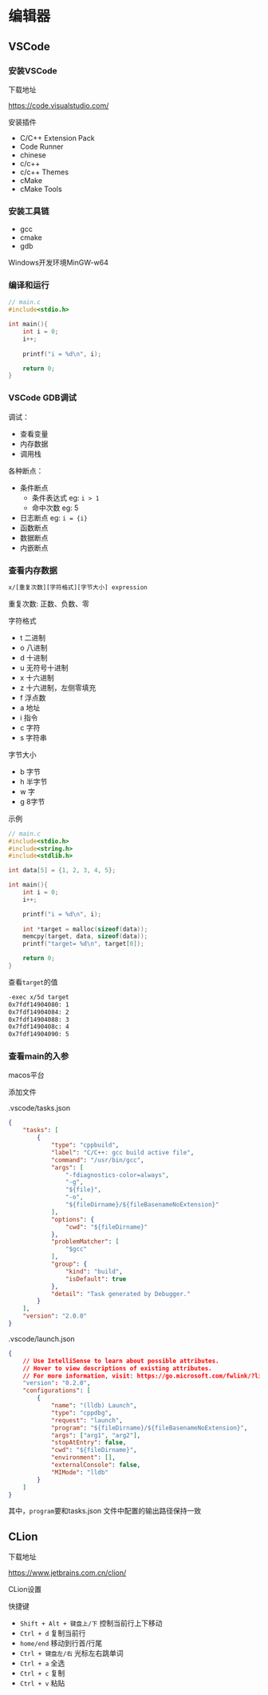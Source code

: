 # 编辑器

## VSCode

### 安装VSCode

下载地址

https://code.visualstudio.com/

安装插件

- C/C++ Extension Pack
- Code Runner
- chinese
- c/c++
- c/c++ Themes
- cMake
- cMake Tools


### 安装工具链

- gcc
- cmake
- gdb

Windows开发环境MinGW-w64

### 编译和运行

```c
// main.c
#include<stdio.h>

int main(){
    int i = 0;
    i++;
    
    printf("i = %d\n", i);

	return 0;
}
```


### VSCode GDB调试

调试：
- 查看变量
- 内存数据
- 调用栈

各种断点：
- 条件断点
    - 条件表达式 eg: `i > 1`
    - 命中次数 eg: 5
- 日志断点 eg: `i = {i}`
- 函数断点
- 数据断点
- 内嵌断点


### 查看内存数据

```bash
x/[重复次数][字符格式][字节大小] expression
```

重复次数: 正数、负数、零

字符格式
- t 二进制
- o 八进制
- d 十进制
- u 无符号十进制
- x 十六进制
- z 十六进制，左侧零填充
- f 浮点数
- a 地址
- i 指令
- c 字符
- s 字符串

字节大小
- b 字节
- h 半字节
- w 字
- g 8字节

示例

```c
// main.c
#include<stdio.h>
#include<string.h>
#include<stdlib.h>

int data[5] = {1, 2, 3, 4, 5};

int main(){
    int i = 0;
    i++;

    printf("i = %d\n", i);
    
    int *target = malloc(sizeof(data));
    memcpy(target, data, sizeof(data));
    printf("target= %d\n", target[0]);

	return 0;
}
```

查看`target`的值

```bash
-exec x/5d target
0x7fdf14904080: 1
0x7fdf14904084: 2
0x7fdf14904088: 3
0x7fdf1490408c: 4
0x7fdf14904090: 5
```

### 查看main的入参

macos平台

添加文件 

.vscode/tasks.json

```json
{
    "tasks": [
        {
            "type": "cppbuild",
            "label": "C/C++: gcc build active file",
            "command": "/usr/bin/gcc",
            "args": [
                "-fdiagnostics-color=always",
                "-g",
                "${file}",
                "-o",
                "${fileDirname}/${fileBasenameNoExtension}"
            ],
            "options": {
                "cwd": "${fileDirname}"
            },
            "problemMatcher": [
                "$gcc"
            ],
            "group": {
                "kind": "build",
                "isDefault": true
            },
            "detail": "Task generated by Debugger."
        }
    ],
    "version": "2.0.0"
}
```

.vscode/launch.json 

```json
{
    // Use IntelliSense to learn about possible attributes.
    // Hover to view descriptions of existing attributes.
    // For more information, visit: https://go.microsoft.com/fwlink/?linkid=830387
    "version": "0.2.0",
    "configurations": [
        {
            "name": "(lldb) Launch",
            "type": "cppdbg",
            "request": "launch",
            "program": "${fileDirname}/${fileBasenameNoExtension}",
            "args": ["arg1", "arg2"],
            "stopAtEntry": false,
            "cwd": "${fileDirname}",
            "environment": [],
            "externalConsole": false,
            "MIMode": "lldb"
        }
    ]
}
```

其中，`program`要和tasks.json 文件中配置的输出路径保持一致

## CLion

下载地址

https://www.jetbrains.com.cn/clion/

CLion设置

快捷键

- `Shift + Alt + 键盘上/下` 控制当前行上下移动
- `Ctrl + d` 复制当前行
- `home/end` 移动到行首/行尾
- `Ctrl + 键盘左/右` 光标左右跳单词
- `Ctrl + a` 全选
- `Ctrl + c` 复制
- `Ctrl + v` 粘贴

